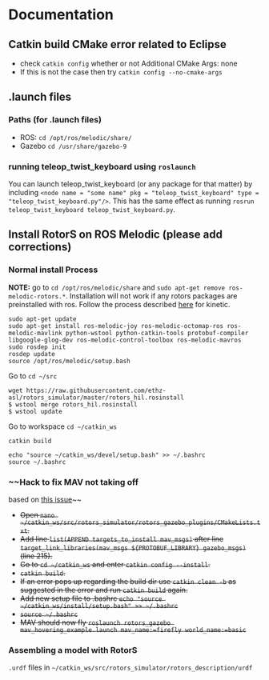# Documentation

## Catkin build CMake error related to Eclipse
- check ```catkin config``` whether or not Additional CMake Args: none
- If this is not the case then try ```catkin config --no-cmake-args```

## .launch files
### Paths (for .launch files)
- ROS: ```cd /opt/ros/melodic/share/```
- Gazebo ```cd /usr/share/gazebo-9```

### running teleop_twist_keyboard using ```roslaunch```
You can launch teleop_twist_keyboard (or any package for that matter) by including ```<node name = "some name" pkg = "teleop_twist_keyboard" type = "teleop_twist_keyboard.py"/>```. This has the same effect as running ```rosrun teleop_twist_keyboard teleop_twist_keyboard.py```.

## Install RotorS on ROS Melodic (please add corrections)

### Normal install Process
**NOTE:** go to ```cd /opt/ros/melodic/share``` and ```sudo apt-get remove ros-melodic-rotors.*```. Installation will not work if any rotors packages are preinstalled with ros.
Follow the process described [here](https://github.com/ethz-asl/rotors_simulator) for kinetic.
```
sudo apt-get update
sudo apt-get install ros-melodic-joy ros-melodic-octomap-ros ros-melodic-mavlink python-wstool python-catkin-tools protobuf-compiler libgoogle-glog-dev ros-melodic-control-toolbox ros-melodic-mavros
sudo rosdep init
rosdep update
source /opt/ros/melodic/setup.bash
```
Go to ```cd ~/src```
```
wget https://raw.githubusercontent.com/ethz-asl/rotors_simulator/master/rotors_hil.rosinstall
$ wstool merge rotors_hil.rosinstall
$ wstool update
```
Go to workspace ```cd ~/catkin_ws```   

```catkin build```

```
echo "source ~/catkin_ws/devel/setup.bash" >> ~/.bashrc
source ~/.bashrc
```
### ~~Hack to fix MAV not taking off
based on [this issue](https://github.com/ethz-asl/rotors_simulator/issues/626)~~

- ~~Open ```nano ~/catkin_ws/src/rotors_simulator/rotors_gazebo_plugins/CMakeLists.txt```.~~
- ~~Add line ```list(APPEND targets_to_install mav_msgs)``` after line ```target_link_libraries(mav_msgs ${PROTOBUF_LIBRARY} gazebo_msgs)``` (line 215).~~
- ~~Go to ```cd ~/catkin_ws``` and enter ```catkin config --install```.~~
- ~~```catkin build```.~~
- ~~If an error pops up regarding the build dir use ```catkin clean -b``` as suggested in the error and run ```catkin build``` again.~~
- ~~Add new setup file to .bashrc ```echo "source ~/catkin_ws/install/setup.bash" >> ~/.bashrc```~~
- ~~```source ~/.bashrc```~~
- ~~MAV should now fly ```roslaunch rotors_gazebo mav_hovering_example.launch mav_name:=firefly world_name:=basic```~~


### Assembling a model with RotorS
`.urdf` files in `~/catkin_ws/src/rotors_simulator/rotors_description/urdf`

